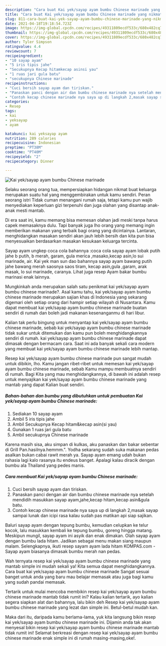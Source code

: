 ```yaml
---
description: "Cara buat Kai yek/sayap ayam bumbu Chinese marinade yang nikmat Untuk Jualan"
title: "Cara buat Kai yek/sayap ayam bumbu Chinese marinade yang nikmat Untuk Jualan"
slug: 811-cara-buat-kai-yek-sayap-ayam-bumbu-chinese-marinade-yang-nikmat-untuk-jualan
date: 2021-04-18T19:18:54.723Z
image: https://img-global.cpcdn.com/recipes/49311809ecdf533c/680x482cq70/kai-yeksayap-ayam-bumbu-chinese-marinade-foto-resep-utama.jpg
thumbnail: https://img-global.cpcdn.com/recipes/49311809ecdf533c/680x482cq70/kai-yeksayap-ayam-bumbu-chinese-marinade-foto-resep-utama.jpg
cover: https://img-global.cpcdn.com/recipes/49311809ecdf533c/680x482cq70/kai-yeksayap-ayam-bumbu-chinese-marinade-foto-resep-utama.jpg
author: Tyler Simpson
ratingvalue: 4.4
reviewcount: 7
recipeingredient:
- "10 sayap ayam"
- "5 iris tipis jahe"
- "Secukupnya Kecap hitamkecap asinsi yau"
- "1 ruas jari gula batu"
- "secukupnya Chinese marinade"
recipeinstructions:
- "Cuci bersih sayap ayam dan tiriskan."
- "Panaskan panci dengan air dan bumbu chinese marinade nya setelah mendidih masukkan sayap ayam,jahe,kecap hitam,kecap asin&amp;gula batu."
- "Contoh kecap chinese marinade nya saya up di langkah 2,masak sayap sampai lunak dan icipi rasa kalau sudah pas matikan api siap sajikan."
categories:
- Resep
tags:
- kai
- yeksayap
- ayam

katakunci: kai yeksayap ayam 
nutrition: 289 calories
recipecuisine: Indonesian
preptime: "PT38M"
cooktime: "PT40M"
recipeyield: "2"
recipecategory: Dinner

---
```



![Kai yek/sayap ayam bumbu Chinese marinade](https://img-global.cpcdn.com/recipes/49311809ecdf533c/680x482cq70/kai-yeksayap-ayam-bumbu-chinese-marinade-foto-resep-utama.jpg)

Selaku seorang orang tua, mempersiapkan hidangan nikmat buat keluarga merupakan suatu hal yang menggembirakan untuk kamu sendiri. Peran seorang istri Tidak cuman menangani rumah saja, tetapi kamu pun wajib menyediakan keperluan gizi terpenuhi dan juga olahan yang disantap anak-anak mesti mantab.

Di era  saat ini, kamu memang bisa memesan olahan jadi meski tanpa harus capek memasaknya dulu. Tapi banyak juga lho orang yang memang ingin memberikan makanan yang terbaik bagi orang yang dicintainya. Lantaran, menghidangkan masakan sendiri akan jauh lebih bersih dan kita pun bisa menyesuaikan berdasarkan masakan kesukaan keluarga tercinta. 

Sayap ayam ungkep coca cola bahannya :coca cola sayap ayam lobak putih jahe b putih, b merah, garam, gula merica ,masako,kecap asin,lo sui marinade, air. Kai yek man sun dao bahannya sayap ayam bawang putih jahe bawang merah saosnya saos tiram, kecap asin,gula ,garam, arak masak, lo sui marinade, caranya. Lihat juga resep Ayam bakar bumbu marinasi enak lainnya.

Mungkinkah anda merupakan salah satu penikmat kai yek/sayap ayam bumbu chinese marinade?. Asal kamu tahu, kai yek/sayap ayam bumbu chinese marinade merupakan sajian khas di Indonesia yang sekarang digemari oleh setiap orang dari hampir setiap wilayah di Nusantara. Kamu dapat membuat kai yek/sayap ayam bumbu chinese marinade buatan sendiri di rumah dan boleh jadi makanan kesenanganmu di hari libur.

Kalian tak perlu bingung untuk menyantap kai yek/sayap ayam bumbu chinese marinade, sebab kai yek/sayap ayam bumbu chinese marinade tidak sukar untuk ditemukan dan kamu pun boleh menghidangkannya sendiri di rumah. kai yek/sayap ayam bumbu chinese marinade dapat dimasak dengan bermacam cara. Saat ini ada banyak sekali cara modern yang membuat kai yek/sayap ayam bumbu chinese marinade lebih mantap.

Resep kai yek/sayap ayam bumbu chinese marinade pun sangat mudah untuk dibikin, lho. Kamu jangan ribet-ribet untuk memesan kai yek/sayap ayam bumbu chinese marinade, sebab Kamu mampu membuatnya sendiri di rumah. Bagi Kita yang mau menghidangkannya, di bawah ini adalah resep untuk menyajikan kai yek/sayap ayam bumbu chinese marinade yang mantab yang dapat Kalian buat sendiri.

<!--inarticleads1-->

##### Bahan-bahan dan bumbu yang dibutuhkan untuk pembuatan Kai yek/sayap ayam bumbu Chinese marinade:

1. Sediakan 10 sayap ayam
1. Ambil 5 iris tipis jahe
1. Ambil Secukupnya Kecap hitam&amp;kecap asin(si yau)
1. Gunakan 1 ruas jari gula batu
1. Ambil secukupnya Chinese marinade


Karena masih sisa, aku simpan di kulkas, aku panaskan dan bakar sebentar di Grill Pan.hasilnya.hemmm.&#34;. Yodha sekarang sudah suka makanan pedas asalkan bukan cabai rawit merah ya. Sayap ayam emang udah bukan rahasia lagi kalo rasanya itu endeus banget. Apalagi kalau diracik dengan bumbu ala Thailand yang pedes manis. 

<!--inarticleads2-->

##### Cara membuat Kai yek/sayap ayam bumbu Chinese marinade:

1. Cuci bersih sayap ayam dan tiriskan.
1. Panaskan panci dengan air dan bumbu chinese marinade nya setelah mendidih masukkan sayap ayam,jahe,kecap hitam,kecap asin&amp;gula batu.
1. Contoh kecap chinese marinade nya saya up di langkah 2,masak sayap sampai lunak dan icipi rasa kalau sudah pas matikan api siap sajikan.


Baluri sayap ayam dengan tepung bumbu, kemudian celupkan ke telur kocok, lalu masukkan kembali ke tepung bumbu, goreng hingga matang. Meskipun mungil, sayap ayam ini asyik dan enak dimakan. Olah sayap ayam dengan bumbu lada hitam. Jadikan sebagai menu makan siang maupun malam. Selengkapnya, ikuti resep sayam ayam lada hitam KOMPAS.com - Sayap ayam biasanya dimasak bumbu merah nan pedas. 

Wah ternyata resep kai yek/sayap ayam bumbu chinese marinade yang mantab simple ini mudah sekali ya! Kita semua dapat menghidangkannya. Cara buat kai yek/sayap ayam bumbu chinese marinade Sangat sesuai banget untuk anda yang baru mau belajar memasak atau juga bagi kamu yang sudah pandai memasak.

Tertarik untuk mulai mencoba membikin resep kai yek/sayap ayam bumbu chinese marinade mantab tidak rumit ini? Kalau kalian tertarik, ayo kalian segera siapkan alat dan bahannya, lalu bikin deh Resep kai yek/sayap ayam bumbu chinese marinade yang lezat dan simple ini. Betul-betul mudah kan. 

Maka dari itu, daripada kamu berlama-lama, yuk kita langsung bikin resep kai yek/sayap ayam bumbu chinese marinade ini. Dijamin anda tak akan menyesal bikin resep kai yek/sayap ayam bumbu chinese marinade mantab tidak rumit ini! Selamat berkreasi dengan resep kai yek/sayap ayam bumbu chinese marinade enak simple ini di rumah masing-masing,oke!.


